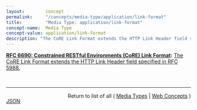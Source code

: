 ```yaml
---
layout:        concept
permalink:     "/concepts/media-type/application/link-format"
title:         "Media Type: application/link-format"
concept-name:  Media Type
concept-value: application/link-format
description: "The CoRE Link Format extends the HTTP Link Header field specified in RFC 5988."
---
```


**[RFC 6690: Constrained RESTful Environments (CoRE) Link Format](/specs/IETF/RFC/6690 "This specification defines Web Linking using a link format for use by constrained web servers to describe hosted resources, their attributes, and other relationships between links. Based on the HTTP Link Header field defined in RFC 5988, the Constrained RESTful Environments (CoRE) Link Format is carried as a payload and is assigned an Internet media type. &#34;RESTful&#34; refers to the Representational State Transfer (REST) architecture. A well-known URI is defined as a default entry point for requesting the links hosted by a server."):** [The CoRE Link Format extends the HTTP Link Header field specified in RFC 5988.](http://tools.ietf.org/html/rfc6690#section-2 "Read documentation for Media Type &#34;application/link-format&#34;")

<br/>
<hr/>

<p style="float : left"><a href="./application/link-format.json" title="JSON representing this particular Web Concept value">JSON</a></p>
<p style="text-align: right">Return to list of all ( <a href="../media-type/">Media Types</a> | <a href="../">Web Concepts</a> )</p>
